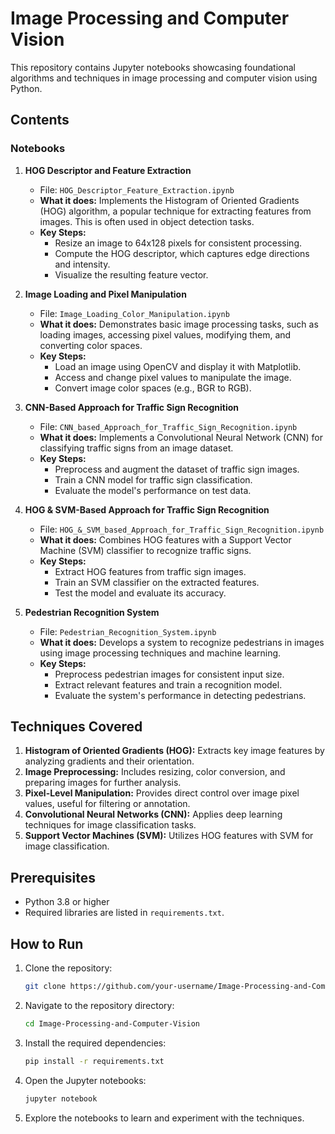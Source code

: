 # Image Processing and Computer Vision

This repository contains Jupyter notebooks showcasing foundational algorithms and techniques in image processing and computer vision using Python.

## Contents

### Notebooks
1. **HOG Descriptor and Feature Extraction**
   - File: `HOG_Descriptor_Feature_Extraction.ipynb`
   - **What it does:** Implements the Histogram of Oriented Gradients (HOG) algorithm, a popular technique for extracting features from images. This is often used in object detection tasks.
   - **Key Steps:**
     - Resize an image to 64x128 pixels for consistent processing.
     - Compute the HOG descriptor, which captures edge directions and intensity.
     - Visualize the resulting feature vector.

2. **Image Loading and Pixel Manipulation**
   - File: `Image_Loading_Color_Manipulation.ipynb`
   - **What it does:** Demonstrates basic image processing tasks, such as loading images, accessing pixel values, modifying them, and converting color spaces.
   - **Key Steps:**
     - Load an image using OpenCV and display it with Matplotlib.
     - Access and change pixel values to manipulate the image.
     - Convert image color spaces (e.g., BGR to RGB).

3. **CNN-Based Approach for Traffic Sign Recognition**
   - File: `CNN_based_Approach_for_Traffic_Sign_Recognition.ipynb`
   - **What it does:** Implements a Convolutional Neural Network (CNN) for classifying traffic signs from an image dataset.
   - **Key Steps:**
     - Preprocess and augment the dataset of traffic sign images.
     - Train a CNN model for traffic sign classification.
     - Evaluate the model's performance on test data.

4. **HOG & SVM-Based Approach for Traffic Sign Recognition**
   - File: `HOG_&_SVM_based_Approach_for_Traffic_Sign_Recognition.ipynb`
   - **What it does:** Combines HOG features with a Support Vector Machine (SVM) classifier to recognize traffic signs.
   - **Key Steps:**
     - Extract HOG features from traffic sign images.
     - Train an SVM classifier on the extracted features.
     - Test the model and evaluate its accuracy.

5. **Pedestrian Recognition System**
   - File: `Pedestrian_Recognition_System.ipynb`
   - **What it does:** Develops a system to recognize pedestrians in images using image processing techniques and machine learning.
   - **Key Steps:**
     - Preprocess pedestrian images for consistent input size.
     - Extract relevant features and train a recognition model.
     - Evaluate the system's performance in detecting pedestrians.

## Techniques Covered
1. **Histogram of Oriented Gradients (HOG):**
   Extracts key image features by analyzing gradients and their orientation.
2. **Image Preprocessing:**
   Includes resizing, color conversion, and preparing images for further analysis.
3. **Pixel-Level Manipulation:**
   Provides direct control over image pixel values, useful for filtering or annotation.
4. **Convolutional Neural Networks (CNN):**
   Applies deep learning techniques for image classification tasks.
5. **Support Vector Machines (SVM):**
   Utilizes HOG features with SVM for image classification.

## Prerequisites
- Python 3.8 or higher
- Required libraries are listed in `requirements.txt`.

## How to Run
1. Clone the repository:
   ```bash
   git clone https://github.com/your-username/Image-Processing-and-Computer-Vision.git
   ```
2. Navigate to the repository directory:
   ```bash
   cd Image-Processing-and-Computer-Vision
   ```
3. Install the required dependencies:
   ```bash
   pip install -r requirements.txt
   ```
4. Open the Jupyter notebooks:
   ```bash
   jupyter notebook
   ```
5. Explore the notebooks to learn and experiment with the techniques.
